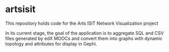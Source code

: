 # artsisit
This repository holds code for the Arts ISIT Network Visualization project

In its current stage, the goal of the application is to aggregate SQL and CSV files generated by edX MOOCs and convert them into graphs with dynamic topology and attributes for display in Gephi.
